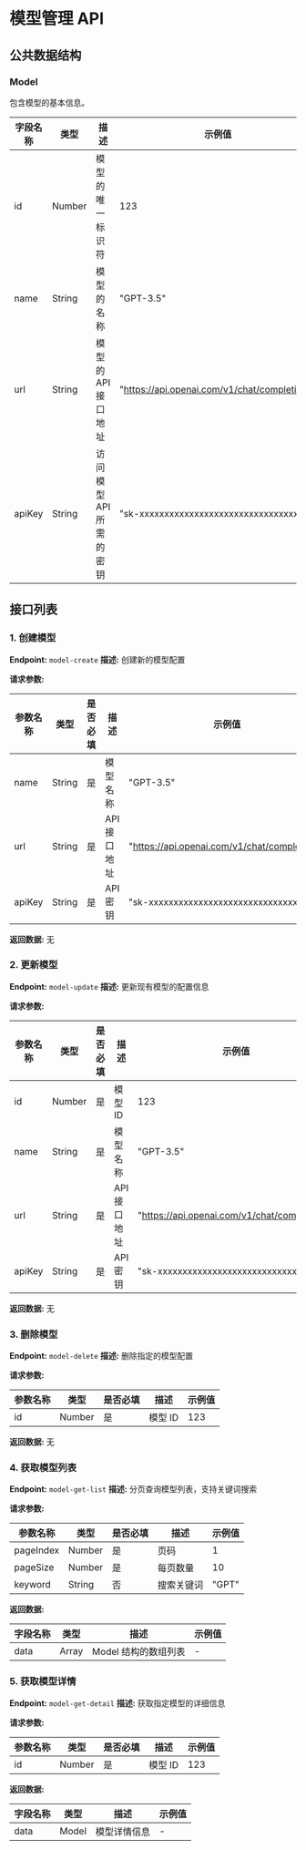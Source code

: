# 模型管理 API

## 公共数据结构

### Model

包含模型的基本信息。

| 字段名称 | 类型   | 描述                    | 示例值                                       |
| -------- | ------ | ----------------------- | -------------------------------------------- |
| id       | Number | 模型的唯一标识符        | 123                                          |
| name     | String | 模型的名称              | "GPT-3.5"                                    |
| url      | String | 模型的 API 接口地址     | "https://api.openai.com/v1/chat/completions" |
| apiKey   | String | 访问模型 API 所需的密钥 | "sk-xxxxxxxxxxxxxxxxxxxxxxxxxxxxxxxx"        |

## 接口列表

### 1. 创建模型

**Endpoint:** `model-create`
**描述:** 创建新的模型配置

**请求参数:**

| 参数名称 | 类型   | 是否必填 | 描述         | 示例值                                       |
| -------- | ------ | -------- | ------------ | -------------------------------------------- |
| name     | String | 是       | 模型名称     | "GPT-3.5"                                    |
| url      | String | 是       | API 接口地址 | "https://api.openai.com/v1/chat/completions" |
| apiKey   | String | 是       | API 密钥     | "sk-xxxxxxxxxxxxxxxxxxxxxxxxxxxxxxxx"        |

**返回数据:** 无

### 2. 更新模型

**Endpoint:** `model-update`
**描述:** 更新现有模型的配置信息

**请求参数:**

| 参数名称 | 类型   | 是否必填 | 描述         | 示例值                                       |
| -------- | ------ | -------- | ------------ | -------------------------------------------- |
| id       | Number | 是       | 模型 ID      | 123                                          |
| name     | String | 是       | 模型名称     | "GPT-3.5"                                    |
| url      | String | 是       | API 接口地址 | "https://api.openai.com/v1/chat/completions" |
| apiKey   | String | 是       | API 密钥     | "sk-xxxxxxxxxxxxxxxxxxxxxxxxxxxxxxxx"        |

**返回数据:** 无

### 3. 删除模型

**Endpoint:** `model-delete`
**描述:** 删除指定的模型配置

**请求参数:**

| 参数名称 | 类型   | 是否必填 | 描述    | 示例值 |
| -------- | ------ | -------- | ------- | ------ |
| id       | Number | 是       | 模型 ID | 123    |

**返回数据:** 无

### 4. 获取模型列表

**Endpoint:** `model-get-list`
**描述:** 分页查询模型列表，支持关键词搜索

**请求参数:**

| 参数名称  | 类型   | 是否必填 | 描述       | 示例值 |
| --------- | ------ | -------- | ---------- | ------ |
| pageIndex | Number | 是       | 页码       | 1      |
| pageSize  | Number | 是       | 每页数量   | 10     |
| keyword   | String | 否       | 搜索关键词 | "GPT"  |

**返回数据:**

| 字段名称 | 类型         | 描述                 | 示例值 |
| -------- | ------------ | -------------------- | ------ |
| data     | Array<Model> | Model 结构的数组列表 | -      |

### 5. 获取模型详情

**Endpoint:** `model-get-detail`
**描述:** 获取指定模型的详细信息

**请求参数:**

| 参数名称 | 类型   | 是否必填 | 描述    | 示例值 |
| -------- | ------ | -------- | ------- | ------ |
| id       | Number | 是       | 模型 ID | 123    |

**返回数据:**

| 字段名称 | 类型  | 描述         | 示例值 |
| -------- | ----- | ------------ | ------ |
| data     | Model | 模型详情信息 | -      |
